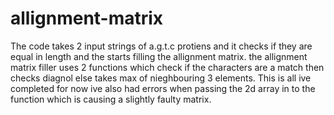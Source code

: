 # allignment-matrix
The code takes 2 input strings of a.g.t.c protiens
and it checks if they are equal in length and the starts filling the allignment matrix.
the allignment matrix filler uses 2 functions which check if the characters are a match then checks diagnol else 
takes max of nieghbouring 3 elements.
This is all ive completed for now
ive also had errors when passing the 2d array in to the function which is causing a slightly faulty matrix.
